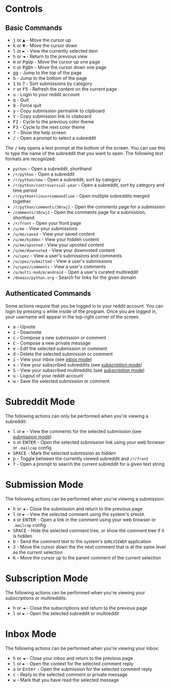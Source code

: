 # Controls

## Basic Commands

- <kbd>j</kbd> or <kbd>▲</kbd> - Move the cursor up
- <kbd>k</kbd> or <kbd>▼</kbd> - Move the cursor down
- <kbd>l</kbd> or <kbd>►</kbd> - View the currently selected item
- <kbd>h</kbd> or <kbd>◄</kbd> - Return to the previous view
- <kbd>m</kbd> or <kbd>PgUp</kbd> - Move the cursor up one page
- <kbd>n</kbd> or <kbd>PgDn</kbd> - Move the cursor down one page
- <kbd>gg</kbd> - Jump to the top of the page
- <kbd>G</kbd> - Jump to the bottom of the page
- <kbd>1</kbd> to <kbd>7</kbd> - Sort submissions by category
- <kbd>r</kbd> or <kbd>F5</kbd> - Refresh the content on the current page
- <kbd>u</kbd> - Login to your reddit account
- <kbd>q</kbd> - Quit
- <kbd>Q</kbd> - Force quit
- <kbd>y</kbd> - Copy submission permalink to clipboard
- <kbd>Y</kbd> - Copy submission link to clipboard
- <kbd>F2</kbd> - Cycle to the previous color theme
- <kbd>F3</kbd> - Cycle to the next color theme
- <kbd>?</kbd> - Show the help screen
- <kbd>/</kbd> - Open a prompt to select a subreddit

The <kbd>/</kbd> key opens a text prompt at the bottom of the screen. You can use
this to type the name of the subreddit that you want to open. The following text
formats are recognized:

- ``python`` - Open a subreddit, shorthand
- ``/r/python`` - Open a subreddit
- ``/r/python/new`` - Open a subreddit, sort by category
- ``/r/python/controversial-year`` - Open a subreddit, sort by category and time period
- ``/r/python+linux+commandline`` - Open multiple subreddits merged together
- ``/r/python/comments/30rwj2`` - Open the comments page for a submission
- ``/comments/30rwj2`` - Open the comments page for a submission, shorthand
- ``/r/front`` - Open your front page
- ``/u/me`` - View your submissions
- ``/u/me/saved`` - View your saved content
- ``/u/me/hidden`` - View your hidden content
- ``/u/me/upvoted`` - View your upvoted content
- ``/u/me/downvoted`` - View your downvoted content
- ``/u/spez`` - View a user's submissions and comments
- ``/u/spez/submitted`` - View a user's submissions
- ``/u/spez/comments`` - View a user's comments
- ``/u/multi-mod/m/android`` - Open a user's curated multireddit
- ``/domain/python.org`` - Search for links for the given domain

## Authenticated Commands

Some actions require that you be logged in to your reddit account. You can login
by pressing <kbd>u</kbd> while inside of the program. Once you are logged in,
your username will appear in the top-right corner of the screen.

- <kbd>a</kbd> - Upvote
- <kbd>z</kbd> - Downvote
- <kbd>c</kbd> - Compose a new submission or comment
- <kbd>C</kbd> - Compose a new private message
- <kbd>e</kbd> - Edit the selected submission or comment
- <kbd>d</kbd> - Delete the selected submission or comment
- <kbd>i</kbd> - View your inbox (see [inbox mode](#inbox-mode))
- <kbd>s</kbd> - View your subscribed subreddits (see [subscription mode](#subscription-mode))
- <kbd>S</kbd> - View your subscribed multireddits (see [subscription mode](#subscription-mode))
- <kbd>u</kbd> - Logout of your reddit account
- <kbd>w</kbd> - Save the selected submission or comment

# Subreddit Mode

The following actions can only be performed when you're viewing a subreddit:

- <kbd>l</kbd> or <kbd>►</kbd> - View the comments for the selected submission (see [submission mode](#submission-mode))
- <kbd>o</kbd> or <kbd>ENTER</kbd> - Open the selected submission link using your web browser or ``.mailcap`` config
- <kbd>SPACE</kbd> - Mark the selected submission as *hidden*
- <kbd>p</kbd> - Toggle between the currently viewed subreddit and ``/r/front``
- <kbd>f</kbd> - Open a prompt to search the current subreddit for a given text string

# Submission Mode

The following actions can be performed when you're viewing a submission:

- <kbd>h</kbd> or <kbd>◄</kbd> - Close the submission and return to the previous page
- <kbd>l</kbd> or <kbd>►</kbd> - View the selected comment using the system's ``$PAGER``
- <kbd>o</kbd> or <kbd>ENTER</kbd> - Open a link in the comment using your web browser or ``.mailcap`` config
- <kbd>SPACE</kbd> - Hide the selected comment tree, or show the comment tree if it is hidden
- <kbd>b</kbd> - Send the comment text to the system's ``$URLVIEWER`` application
- <kbd>J</kbd> - Move the cursor down the the next comment that is at the same level as the current selection
- <kbd>K</kbd> - Move the cursor up to the parent comment of the current selection

# Subscription Mode

The following actions can be performed when you're viewing your subscriptions or multireddits:

- <kbd>h</kbd> or <kbd>◄</kbd> - Close the subscriptions and return to the previous page
- <kbd>l</kbd> or <kbd>►</kbd> - Open the selected subreddit or multireddit

# Inbox Mode

The following actions can be performed when you're viewing your inbox:

- <kbd>h</kbd> or <kbd>◄</kbd> - Close your inbox and return to the previous page
- <kbd>l</kbd> or <kbd>►</kbd> - Open the context for the selected comment reply
- <kbd>o</kbd> or <kbd>Enter</kbd> - Open the submission for the selected comment reply
- <kbd>c</kbd> - Reply to the selected comment or private message
- <kbd>w</kbd> - Mark that you have read the selected message
